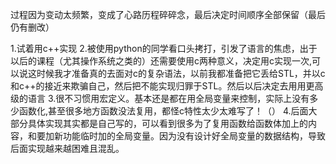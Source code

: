 过程因为变动太频繁，变成了心路历程碎碎念，最后决定时间顺序全部保留（最后仍有删改）

1.试着用c++实现
2.被使用python的同学看口头拷打，引发了语言的焦虑，出于以后的课程（尤其操作系统之类的）还需要使用c两种意义，决定用c实现一次,可以说这时候我才准备真的去面对c的复杂语法，以前我都准备把它丢给STL，并以c和c++的接近来欺骗自己，然后把不能实现归罪于STL。然后以后决定去用用更高级的语言
3.很不习惯用宏定义。基本还是都在用全局变量来控制，实际上没有多少函数化,甚至很多地方函数没法复用，都怪c特性太少太难写了！（）
4.后面大部分具体实现其实都是自己写的，可以看到很多为了复用函数给函数体加上的内容，和要加新功能临时加的全局变量。因为没有设计好全局变量的数据结构，导致后面实现越来越困难且混乱。